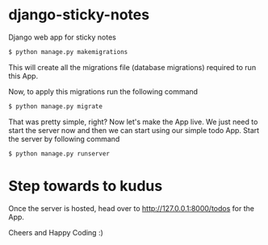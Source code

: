# django-sticky-notes
Django web app for sticky notes 

```bash
$ python manage.py makemigrations
```

This will create all the migrations file (database migrations) required to run this App.

Now, to apply this migrations run the following command
```bash
$ python manage.py migrate
```

That was pretty simple, right? Now let's make the App live. We just need to start the server now and then we can start using our simple todo App. Start the server by following command

```bash
$ python manage.py runserver
```


# Step towards to kudus

Once the server is hosted, head over to http://127.0.0.1:8000/todos for the App.

Cheers and Happy Coding :)